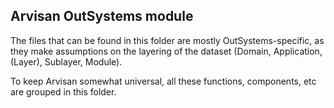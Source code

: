 ## Arvisan OutSystems module
The files that can be found in this folder are mostly OutSystems-specific,
as they make assumptions on the layering of the dataset (Domain, Application, (Layer), Sublayer, Module).

To keep Arvisan somewhat universal, all these functions, components, etc are grouped in this folder.